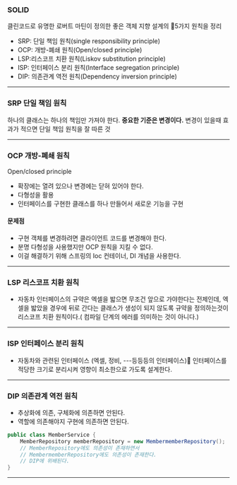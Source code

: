 
### SOLID
클린코드로 유명한 로버트 마틴이 정의한 좋은 객체 지향 설계의 5가지 원칙을 정리

- SRP: 단일 책임 원칙(single responsibility principle)
- OCP: 개방-폐쇄 원칙(Open/closed principle)
- LSP:리스코프 치환 원칙(Liskov substitution principle)
- ISP: 인터페이스 분리 원칙(Interface segregation principle)
- DIP: 의존관계 역전 원칙(Dependency inversion principle)
---

### SRP 단일 책임 원칙

하나의 클래스는 하나의 책임만 가져야 한다.
**중요한 기준은 변경이다.**  변경이 있을때 효과가 적으면 단일 책임 원칙을 잘 따른 것 

---

### OCP  개방-폐쇄 원칙

Open/closed principle 

- 확장에는 열려 있으나 변경에는 닫혀 있어야 한다.
- 다형성을 활용
- 인터페이스를 구현한 클래스를 하나 만들어서 새로운 기능을 구현

#### 문제점

- 구현 객체를 변경하려면 클라이언트 코드를 변경해야 한다.
- 분명 다형성을 사용했지만 OCP 원칙을 지킬 수 없다.
- 이걸 해결하기 위해 스프링의 Ioc 컨테이너, DI 개념을 사용한다.

---

### LSP 리스코프 치환 원칙

- 자동차 인터페이스의 규약은 엑셀을 밟으면 무조건 앞으로 가야한다는 전제인데, 엑셀을 밟았을 경우에 뒤로 간다는 클래스가 생성이 되지 않도록 규약을 정의하는것이 리스코프 치환 원칙이다.( 컴파일 단계의 에러를 의미하는 것이 아니다.)

---

### ISP 인터페이스 분리 원칙

- 자동차와 관련된 인터페이스 (엑셀, 정비, ---등등등의 인터페이스) 인터페이스를 적당한 크기로 분리시켜
  영향이 최소한으로 가도록 설계한다.

---

### DIP 의존관계 역전 원칙

- 추상화에 의존, 구체화에 의존하면 안된다.
- 역할에 의존해야지 구현에 의존하면 안된다.

```java
public class MemberService {
	MemberRepository memberRepository = new MembermemberRepository(); 
	// MemberRepository에도 의존성이 존재하면서
	// MembermemberRepository에도 의존성이 존재한다.
	// DIP에 위배된다.
}
```

---




